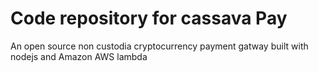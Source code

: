 # Code repository for cassava Pay

An open source non custodia cryptocurrency payment gatway built with nodejs and Amazon AWS lambda
